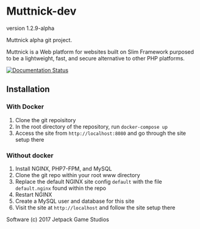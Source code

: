 # Muttnick-dev
version 1.2.9-alpha

Muttnick alpha git project. 

Muttnick is a Web platform for websites built on Slim Framework purposed to
be a lightweight, fast, and secure alternative to other PHP platforms.

[![Documentation Status](https://readthedocs.org/projects/muttnick-dev/badge/?version=latest)](http://muttnick-dev.readthedocs.io/en/latest/?badge=latest) 

## Installation

### With Docker
1. Clone the git repoisitory
2. In the root directory of the repository, run `docker-compose up`
3. Access the site from `http://localhost:8080` and go through the site setup there

### Without docker

1. Install NGINX, PHP7-FPM, and MySQL
2. Clone the git repo within your root www directory
3. Replace the default NGINX site config `default` with the file `default.nginx` found within the repo
3. Restart NGINX
4. Create a MySQL user and database for this site
5. Visit the site at `http://localhost` and follow the site setup there

Software (c) 2017 Jetpack Game Studios
